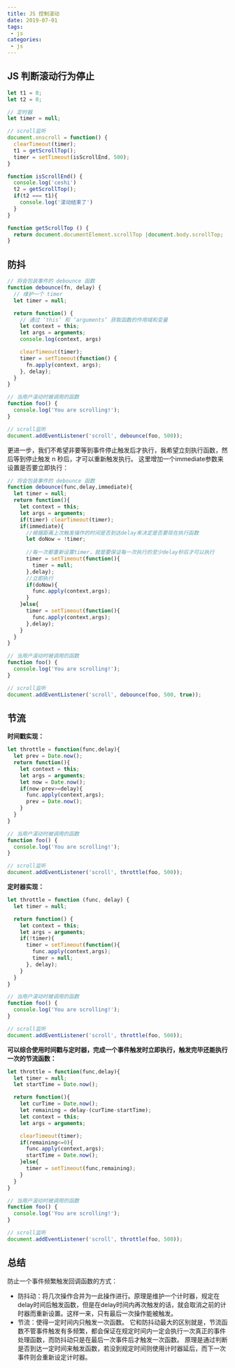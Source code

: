 ```yaml
---
title: JS 控制滚动
date: 2019-07-01
tags:
 - js        
categories: 
 - js
---
```


## JS 判断滚动行为停止

```js
let t1 = 0;
let t2 = 0;

// 定时器
let timer = null; 

// scroll监听
document.onscroll = function() {
  clearTimeout(timer);
  t1 = getScrollTop();
  timer = setTimeout(isScrollEnd, 500);
}

function isScrollEnd() {
  console.log('ceshi')
  t2 = getScrollTop();
  if(t2 === t1){
    console.log('滚动结束了')
  }
}

function getScrollTop () {
  return document.documentElement.scrollTop |document.body.scrollTop;
}
```

## 防抖

```js
// 将会包装事件的 debounce 函数
function debounce(fn, delay) {
  // 维护一个 timer
  let timer = null;

  return function() {
    // 通过 ‘this’ 和 ‘arguments’ 获取函数的作用域和变量
    let context = this;
    let args = arguments;
    console.log(context, args)

    clearTimeout(timer);
    timer = setTimeout(function() {
      fn.apply(context, args);
    }, delay);
  }
}

// 当用户滚动时被调用的函数
function foo() {
  console.log('You are scrolling!');
}

// scroll监听
document.addEventListener('scroll', debounce(foo, 500));
```

更进一步，我们不希望非要等到事件停止触发后才执行，我希望立刻执行函数，然后等到停止触发 n 秒后，才可以重新触发执行。 
这里增加一个immediate参数来设置是否要立即执行：

```js
// 将会包装事件的 debounce 函数
function debounce(func,delay,immediate){
  let timer = null;
  return function(){
    let context = this;
    let args = arguments;
    if(timer) clearTimeout(timer);
    if(immediate){
      //根据距离上次触发操作的时间是否到达delay来决定是否要现在执行函数
      let doNow = !timer;
      
      //每一次都重新设置timer，就是要保证每一次执行的至少delay秒后才可以执行
      timer = setTimeout(function(){
        timer = null;
      },delay);
      //立即执行
      if(doNow){
        func.apply(context,args);
      }
    }else{
      timer = setTimeout(function(){
        func.apply(context,args);
      },delay);
    }
  }
}

// 当用户滚动时被调用的函数
function foo() {
  console.log('You are scrolling!');
}

// scroll监听
document.addEventListener('scroll', debounce(foo, 500, true));
```

## 节流

**时间戳实现：**

```js
let throttle = function(func,delay){
  let prev = Date.now();
  return function(){
    let context = this;
    let args = arguments;
    let now = Date.now();
    if(now-prev>=delay){
      func.apply(context,args);
      prev = Date.now();
    }
  }
}

// 当用户滚动时被调用的函数
function foo() {
  console.log('You are scrolling!');
}

// scroll监听
document.addEventListener('scroll', throttle(foo, 500));
```

**定时器实现：**

```js
let throttle = function (func, delay) {
  let timer = null;

  return function() {
    let context = this;
    let args = arguments;
    if(!timer){
      timer = setTimeout(function(){
        func.apply(context,args);
        timer = null;
      }, delay);
    }
  }
}

// 当用户滚动时被调用的函数
function foo() {
  console.log('You are scrolling!');
}

// scroll监听
document.addEventListener('scroll', throttle(foo, 500));
```

**可以综合使用时间戳与定时器，完成一个事件触发时立即执行，触发完毕还能执行一次的节流函数：**

```js
let throttle = function(func,delay){
  let timer = null;
  let startTime = Date.now();

  return function(){
    let curTime = Date.now();
    let remaining = delay-(curTime-startTime);
    let context = this;
    let args = arguments;

    clearTimeout(timer);
    if(remaining<=0){
      func.apply(context,args);
      startTime = Date.now();
    }else{
      timer = setTimeout(func,remaining);
    }
  }
}

// 当用户滚动时被调用的函数
function foo() {
  console.log('You are scrolling!');
}

// scroll监听
document.addEventListener('scroll', throttle(foo, 500));
```

## 总结
防止一个事件频繁触发回调函数的方式：

- 防抖动：将几次操作合并为一此操作进行。原理是维护一个计时器，规定在delay时间后触发函数，但是在delay时间内再次触发的话，就会取消之前的计时器而重新设置。这样一来，只有最后一次操作能被触发。
- 节流：使得一定时间内只触发一次函数。 
它和防抖动最大的区别就是，节流函数不管事件触发有多频繁，都会保证在规定时间内一定会执行一次真正的事件处理函数，而防抖动只是在最后一次事件后才触发一次函数。 
原理是通过判断是否到达一定时间来触发函数，若没到规定时间则使用计时器延后，而下一次事件则会重新设定计时器。